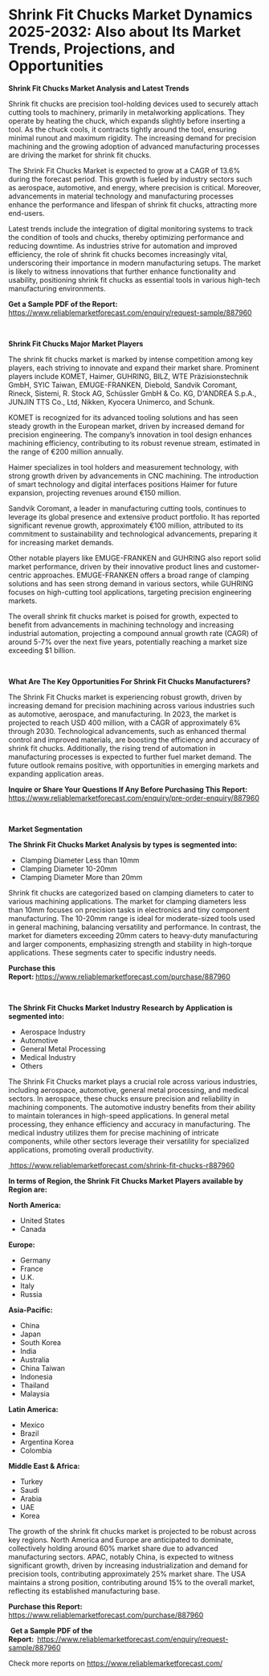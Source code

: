 <p><h1>Shrink Fit Chucks Market Dynamics 2025-2032: Also about Its Market Trends, Projections, and Opportunities</h1></p><p><strong>Shrink Fit Chucks Market Analysis and Latest Trends</strong></p>
<p><p>Shrink fit chucks are precision tool-holding devices used to securely attach cutting tools to machinery, primarily in metalworking applications. They operate by heating the chuck, which expands slightly before inserting a tool. As the chuck cools, it contracts tightly around the tool, ensuring minimal runout and maximum rigidity. The increasing demand for precision machining and the growing adoption of advanced manufacturing processes are driving the market for shrink fit chucks.</p><p>The Shrink Fit Chucks Market is expected to grow at a CAGR of 13.6% during the forecast period. This growth is fueled by industry sectors such as aerospace, automotive, and energy, where precision is critical. Moreover, advancements in material technology and manufacturing processes enhance the performance and lifespan of shrink fit chucks, attracting more end-users. </p><p>Latest trends include the integration of digital monitoring systems to track the condition of tools and chucks, thereby optimizing performance and reducing downtime. As industries strive for automation and improved efficiency, the role of shrink fit chucks becomes increasingly vital, underscoring their importance in modern manufacturing setups. The market is likely to witness innovations that further enhance functionality and usability, positioning shrink fit chucks as essential tools in various high-tech manufacturing environments.</p></p>
<p><strong>Get a Sample PDF of the Report:&nbsp;</strong> <a href="https://www.reliablemarketforecast.com/enquiry/request-sample/887960?utm_campaign=2280&utm_medium=2&utm_source=Github&utm_content=ia&utm_term=18022025&utm_id=shrink-fit-chucks">https://www.reliablemarketforecast.com/enquiry/request-sample/887960</a></p>
<p>&nbsp;</p>
<p><strong>Shrink Fit Chucks Major Market Players</strong></p>
<p><p>The shrink fit chucks market is marked by intense competition among key players, each striving to innovate and expand their market share. Prominent players include KOMET, Haimer, GUHRING, BILZ, WTE Präzisionstechnik GmbH, SYIC Taiwan, EMUGE-FRANKEN, Diebold, Sandvik Coromant, Rineck, Sistemi, R. Stock AG, Schüssler GmbH & Co. KG, D'ANDREA S.p.A., JUNJIN TTS Co., Ltd, Nikken, Kyocera Unimerco, and Schunk.</p><p>KOMET is recognized for its advanced tooling solutions and has seen steady growth in the European market, driven by increased demand for precision engineering. The company’s innovation in tool design enhances machining efficiency, contributing to its robust revenue stream, estimated in the range of €200 million annually.</p><p>Haimer specializes in tool holders and measurement technology, with strong growth driven by advancements in CNC machining. The introduction of smart technology and digital interfaces positions Haimer for future expansion, projecting revenues around €150 million.</p><p>Sandvik Coromant, a leader in manufacturing cutting tools, continues to leverage its global presence and extensive product portfolio. It has reported significant revenue growth, approximately €100 million, attributed to its commitment to sustainability and technological advancements, preparing it for increasing market demands.</p><p>Other notable players like EMUGE-FRANKEN and GUHRING also report solid market performance, driven by their innovative product lines and customer-centric approaches. EMUGE-FRANKEN offers a broad range of clamping solutions and has seen strong demand in various sectors, while GUHRING focuses on high-cutting tool applications, targeting precision engineering markets.</p><p>The overall shrink fit chucks market is poised for growth, expected to benefit from advancements in machining technology and increasing industrial automation, projecting a compound annual growth rate (CAGR) of around 5-7% over the next five years, potentially reaching a market size exceeding $1 billion.</p></p>
<p>&nbsp;</p>
<p><strong>What Are The Key Opportunities For Shrink Fit Chucks Manufacturers?</strong></p>
<p><p>The Shrink Fit Chucks market is experiencing robust growth, driven by increasing demand for precision machining across various industries such as automotive, aerospace, and manufacturing. In 2023, the market is projected to reach USD 400 million, with a CAGR of approximately 6% through 2030. Technological advancements, such as enhanced thermal control and improved materials, are boosting the efficiency and accuracy of shrink fit chucks. Additionally, the rising trend of automation in manufacturing processes is expected to further fuel market demand. The future outlook remains positive, with opportunities in emerging markets and expanding application areas.</p></p>
<p><strong>Inquire or Share Your Questions If Any Before Purchasing This Report:</strong> <a href="https://www.reliablemarketforecast.com/enquiry/pre-order-enquiry/887960?utm_campaign=2280&utm_medium=2&utm_source=Github&utm_content=ia&utm_term=18022025&utm_id=shrink-fit-chucks">https://www.reliablemarketforecast.com/enquiry/pre-order-enquiry/887960</a></p>
<p>&nbsp;</p>
<p><strong>Market Segmentation</strong></p>
<p><strong>The Shrink Fit Chucks Market Analysis by types is segmented into:</strong></p>
<p><ul><li>Clamping Diameter Less than 10mm</li><li>Clamping Diameter 10-20mm</li><li>Clamping Diameter More than 20mm</li></ul></p>
<p><p>Shrink fit chucks are categorized based on clamping diameters to cater to various machining applications. The market for clamping diameters less than 10mm focuses on precision tasks in electronics and tiny component manufacturing. The 10-20mm range is ideal for moderate-sized tools used in general machining, balancing versatility and performance. In contrast, the market for diameters exceeding 20mm caters to heavy-duty manufacturing and larger components, emphasizing strength and stability in high-torque applications. These segments cater to specific industry needs.</p></p>
<p><strong>Purchase this Report:&nbsp;</strong><a href="https://www.reliablemarketforecast.com/purchase/887960?utm_campaign=2280&utm_medium=2&utm_source=Github&utm_content=ia&utm_term=18022025&utm_id=shrink-fit-chucks">https://www.reliablemarketforecast.com/purchase/887960</a></p>
<p>&nbsp;</p>
<p><strong>The Shrink Fit Chucks Market Industry Research by Application is segmented into:</strong></p>
<p><ul><li>Aerospace Industry</li><li>Automotive</li><li>General Metal Processing</li><li>Medical Industry</li><li>Others</li></ul></p>
<p><p>The Shrink Fit Chucks market plays a crucial role across various industries, including aerospace, automotive, general metal processing, and medical sectors. In aerospace, these chucks ensure precision and reliability in machining components. The automotive industry benefits from their ability to maintain tolerances in high-speed applications. In general metal processing, they enhance efficiency and accuracy in manufacturing. The medical industry utilizes them for precise machining of intricate components, while other sectors leverage their versatility for specialized applications, promoting overall productivity.</p></p>
<p><a href="https://www.reliablemarketforecast.com/shrink-fit-chucks-r887960?utm_campaign=2280&utm_medium=2&utm_source=Github&utm_content=ia&utm_term=18022025&utm_id=shrink-fit-chucks">&nbsp;https://www.reliablemarketforecast.com/shrink-fit-chucks-r887960</a></p>
<p><strong>In terms of Region, the Shrink Fit Chucks Market Players available by Region are:</strong></p>
<p>
    <p> <strong> North America: </strong>
        <ul>
            <li>United States</li>
            <li>Canada</li>
        </ul>
        </p> 
    <p> <strong> Europe: </strong>
        <ul>
            <li>Germany</li>
            <li>France</li>
            <li>U.K.</li>
            <li>Italy</li>
            <li>Russia</li>
        </ul>
        </p> 
    <p> <strong> Asia-Pacific: </strong>
        <ul>
            <li>China</li>
            <li>Japan</li>
            <li>South Korea</li>
            <li>India</li>
            <li>Australia</li>
            <li>China Taiwan</li>
            <li>Indonesia</li>
            <li>Thailand</li>
            <li>Malaysia</li>
        </ul>
        </p> 
    <p> <strong> Latin America: </strong>
        <ul>
            <li>Mexico</li>
            <li>Brazil</li>
            <li>Argentina Korea</li>
            <li>Colombia</li>
        </ul>
        </p> 
    <p> <strong> Middle East & Africa: </strong>
        <ul>
            <li>Turkey</li>
            <li>Saudi</li>
            <li>Arabia</li>
            <li>UAE</li>
            <li>Korea</li>
        </ul>
    </p>
    </p>
<p><p>The growth of the shrink fit chucks market is projected to be robust across key regions. North America and Europe are anticipated to dominate, collectively holding around 60% market share due to advanced manufacturing sectors. APAC, notably China, is expected to witness significant growth, driven by increasing industrialization and demand for precision tools, contributing approximately 25% market share. The USA maintains a strong position, contributing around 15% to the overall market, reflecting its established manufacturing base.</p></p>
<p><strong>Purchase this Report: </strong><a href="https://www.reliablemarketforecast.com/purchase/887960?utm_campaign=2280&utm_medium=2&utm_source=Github&utm_content=ia&utm_term=18022025&utm_id=shrink-fit-chucks">https://www.reliablemarketforecast.com/purchase/887960</a></p>
<p>&nbsp;<strong>Get a Sample PDF of the Report:&nbsp;&nbsp;</strong><a href="https://www.reliablemarketforecast.com/enquiry/request-sample/887960?utm_campaign=2280&utm_medium=2&utm_source=Github&utm_content=ia&utm_term=18022025&utm_id=shrink-fit-chucks">https://www.reliablemarketforecast.com/enquiry/request-sample/887960</a></p>
<p><strong></strong></p>
<p>Check more reports on <a href="https://www.reliablemarketforecast.com/?utm_campaign=2280&utm_medium=2&utm_source=Github&utm_content=ia&utm_term=18022025&utm_id=shrink-fit-chucks">https://www.reliablemarketforecast.com/</a></p>